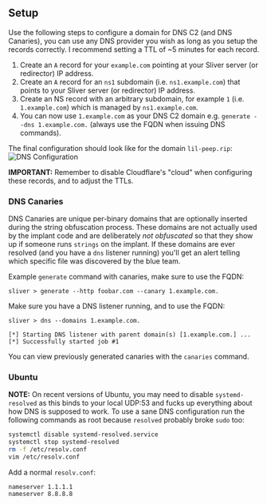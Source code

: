 ## Setup

Use the following steps to configure a domain for DNS C2 (and DNS Canaries), you can use any DNS provider you wish as long as you setup the records correctly. I recommend setting a TTL of ~5 minutes for each record.

1. Create an `A` record for your `example.com` pointing at your Sliver server (or redirector) IP address.
2. Create an `A` record for an `ns1` subdomain (i.e. `ns1.example.com`) that points to your Sliver server (or redirector) IP address.
3. Create an NS record with an arbitrary subdomain, for example `1` (i.e. `1.example.com`) which is managed by `ns1.example.com`.
4. You can now use `1.example.com` as your DNS C2 domain e.g. `generate --dns 1.example.com.` (always use the FQDN when issuing DNS commands).

The final configuration should look like for the domain `lil-peep.rip`:
![DNS Configuration](https://i.imgur.com/hpOnGJp.png)


__IMPORTANT:__ Remember to disable Cloudflare's "cloud" when configuring these records, and to adjust the TTLs.


### DNS Canaries

DNS Canaries are unique per-binary domains that are optionally inserted during the string obfuscation process. These domains are not actually used by the implant code and are deliberately _not obfuscated_ so that they show up if someone runs `strings` on the implant. If these domains are ever resolved (and you have a `dns` listener running) you'll get an alert telling which specific file was discovered by the blue team.

Example `generate` command with canaries, make sure to use the FQDN:

```
sliver > generate --http foobar.com --canary 1.example.com.
```

Make sure you have a DNS listener running, and to use the FQDN:

```
sliver > dns --domains 1.example.com.

[*] Starting DNS listener with parent domain(s) [1.example.com.] ...
[*] Successfully started job #1
```

You can view previously generated canaries with the `canaries` command.

### Ubuntu

__NOTE:__ On recent versions of Ubuntu, you may need to disable `systemd-resolved` as this binds to your local UDP:53 and fucks up everything about how DNS is supposed to work. To use a sane DNS configuration run the following commands as root because `resolved` probably broke `sudo` too:

```bash
systemctl disable systemd-resolved.service
systemctl stop systemd-resolved
rm -f /etc/resolv.conf
vim /etc/resolv.conf
```

Add a normal `resolv.conf`:

```
nameserver 1.1.1.1
nameserver 8.8.8.8
```

